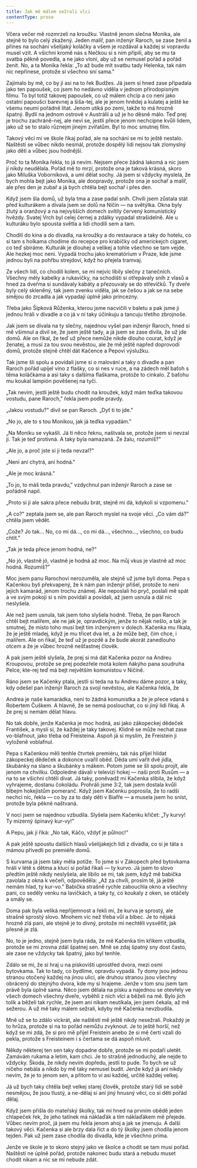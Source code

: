 ```yaml
---
title: Jak mě málem sežrali vlci
contentType: prose
---
```


<section>

Včera večer mě rozmrzeli na kroužku. Vlastně jenom slečna Monika, ale stejně to bylo celý zkažený. Jeden malíř, pan inženýr Raroch, se zase ženil a přines na sochání všelijaký koláčky a všem je rozdával a každej si vopravdu musel vzít. A všichni kromě nás s Nečkou si s nim připili, aby se mu ta svatba pěkně povedla, a ne jako vloni, aby už se nemusel pořád a pořád ženit. No, a ta Monika řekla: „To až bude mít svatbu tady Helenka, tak nám nic nepřinese, protože si všechno sní sama."

Zajímalo by mě, co by jí asi na to řek Budžes. Já jsem si hned zase připadala jako ten papoušek, co jsem ho nedávno viděla v jednom přírodopisným filmu. To byl totiž takovej papoušek, co už málem chcíp a co neni jako ostatní papoušci barevnej a šiša-tej, ale je jenom hnědej a kulatej a ještě ke všemu neumí pořádně lítat. Jenom utíká po zemi, takže to má hrozně špatný. Bydlí na jednom ostrově v Austrálii a už je ho děsně málo. Teď prej je trochu zachráně-nej, ale neví se, jestli přece jenom nechcípne kvůli lidem, jako už se to stalo různejm jinejm zvířatům. Byl to moc smutnej film.

Takový věci mi ve škole říkaj pořád, ale na sochání se mi to ještě nestalo. Naštěstí se vůbec nikdo nesmál, protože dospělý lidi nejsou tak zlomyslný jako děti a vůbec jsou hodnější.

Proč to ta Monika řekla, to já nevím. Nejsem přece žádná lakomá a nic jsem jí nikdy neudělala. Pořád mě to mrzí, protože ona je taková krásná, skoro jako Miluška Voborníková, a umí dělat sochy. Já jsem si vždycky myslela, že bych mohla bejt jako Monika, ale doopravdy, protože ona je sochař a malíř, ale přes den je zubař a já bych chtěla bejt sochař i přes den.

Když jsem šla domů, už byla tma a zase padal sníh. Chvíli jsem zůstala stát před kulturákem a dívala jsem se dolů na Ničín — na světýlka. Okna byly žlutý a oranžový a na nejvyšších domech svítily červený komunistický hvězdy. Svatej Vrch byl celej černej a zdálky vypadal strašidelně. Ale u kulturáku bylo spousta světla a lidi chodili sem a tam.

Chodili do kina a do divadla, na kroužky a do restaurace a taky do hotelu, co si tam s holkama chodíme do recepce pro krabičky od americkejch cigaret, co teď sbíráme. Kulturák je dlouhej a velikej a tohle všechno se tam vejde. Ale hezkej moc neni. Vypadá trochu jako krematórium v Praze, kde jsme jednou byli na pohřbu strejdovi, když ho přejela tramvaj.

Ze všech lidí, co chodili kolem, se mi nejvíc líbily slečny z tanečních. Všechny měly kabelky a rukavičky, na schodišti si otřepávaly sníh z vlasů a hned za dveřma si sundávaly kabáty a přezouvaly se do střevíčků. Ty dveře byly celý skleněný, tak jsem zvenku viděla, jak se češou a jak se na sebe smějou do zrcadla a jak vypadají úplně jako princezny.

Třeba jako Šípková Růženka, kterou jsme nacvičili v baletu a pak jsme ji jednou hráli v divadle a co já v ní taky účinkuju a tancuju třetího zbrojnoše.

Jak jsem se dívala na ty slečny, najednou vyšel pan inženýr Raroch, hned si mě všimnul a divil se, že jsem ještě tady, a já jsem se zase divila, že už jde domů. Ale on říkal, že teď už přece nemůže nikde dlouho courat, když je ženatej, a musí za tou svou nevěstou, ale že mě ještě napřed doprovodí domů, protože stejně chtěl dát Kačence a Pepovi výslužku.

Tak jsme šli spolu a povídali jsme si o malování a taky o divadle a pan Raroch pořád upíjel víno z flašky, co si nes v ruce, a na zádech měl baťoh s těma koláčkama a asi taky s dalšíma flaškama, protože to cinkalo. Z baťohu mu koukal lampión pověšenej na tyči.

„Tak nevim, jestli ještě budu chodit na kroužek, když mám teďka takovou vostudu, pane Raroch," řekla jsem podle pravdy.

„Jakou vostudu?" divil se pan Raroch. „Dyť ti to jde."

„No jo, ale to s tou Monikou, jak já teďka vypadám."

„Na Moniku se vykašli. Já ti něco řeknu, naštvala se, protože jsem si nevzal ji. Tak je teď protivná. A taky byla namazaná. Ze žalu, rozumíš?"

„Ale jo, a proč jste si ji teda nevzal?"

„Neni ani chytrá, ani hodná."

„Ale je moc krásná."

„To jo, to máš teda pravdu," vzdychnul pan inženýr Raroch a zase se pořádně napil.

„Proto si ji ale sakra přece nebudu brát, stejně mi dá, kdykoli si vzpomenu."

„A co?" zeptala jsem se, ale pan Raroch myslel na svoje věci. „Co vám dá?" chtěla jsem vědět.

„Cože? Jo tak... No, co mi dá..., co mi dá..., všechno..., všechno, co budu chtít."

„Tak je teda přece jenom hodná, ne?"

„No jó, vlastně jó, vlastně je hodná až moc. Na můj vkus je vlastně až moc hodná. Rozumíš?"

Moc jsem panu Rarochovi nerozuměla, ale stejně už jsme byli doma. Pepa s Kačenkou byli překvapený, že k nám pan inženýr přišel, protože to neni jejich kamarád, jenom trochu známej. Ale neposlali ho pryč, poslali mě spát a ve svým pokoji si s ním povídali a povídali, až jsem usnula a dál nic neslyšela.

Ale než jsem usnula, tak jsem toho slyšela hodně. Třeba, že pan Raroch chtěl bejt malířem, ale ne jak je, opravdickým, jenže to nějak nešlo, a tak je smutnej, že místo toho musí bejt tim inženýrem v dolech. Kačenka mu říkala, že je ještě mladej, když je mu třicet dva let, a že může bejt, čim chce, i malířem. Ale on říkal, že teď už je pozdě a že bude akorát zanedlouho otcem a že je vůbec hrozně nešťastnej člověk.

A pak jsem ještě slyšela, že prej si má dát Kačenka pozor na Andreu Kroupovou, protože se prej podezřele motá kolem ňákýho pana soudruha Pelce, kte-rej teď má bejt největším komunistou v Ničíně.

Ráno jsem se Kačenky ptala, jestli si teda na tu Andreu dáme pozor, a taky, kdy odešel pan inženýr Raroch za svojí nevěstou, ale Kačenka řekla, že

Andrea je naše kamarádka, neni to žádná komunistka a že je přece vdaná s Robertem Čuškem. A hlavně, že se nemá poslouchat, co si jiný lidi řikaj. A že prej si nemám dělat hlavu.

No tak dobře, jenže Kačenka je moc hodná, asi jako zákopeckej dědeček František, a myslí si, že každej je taky takovej. Klidně se může nechat zase vo-blafnout, jako třeba od Freisteina. Aspoň já si myslím, že Freistein ji vyloženě voblafnul.

Pepa s Kačenkou měli tenhle čtvrtek premiéru, tak nás přijel hlídat zákopeckej dědeček a dokonce uvařil oběd. Děda umí vařit dvě jídla, škubánky na slano a škubánky s mákem. Potom jsme se šli spolu projít, ale jenom na chvilku. Odpoledne dávali v televizi hokej — naši proti Rusům — a na to se všichni chtěli dívat. Já taky, poněvadž mi Kačenka slíbila, že když vyhrajeme, dostanu čokoládu. Prohráli jsme 3:2, tak jsem dostala kvůli blbejm hokejistům pomeranč. Když jsem Kačenku poprosila, že to radši nechci nic, řekla — co by za to daly děti v Biafře — a musela jsem ho sníst, protože byla pěkně naštvaná.

V noci jsem se najednou vzbudila. Slyšela jsem Kačenku křičet: „Ty kurvy! Ty mizerný špinavý kur-vy!"

A Pepu, jak jí řiká: „No tak, Káčo, vždyť je půlnoc!"

A pak ještě spoustu dalších hlasů všelijakejch lidí z divadla, co si je táta s mámou přivedli po premiéře domů.

S kurvama já jsem taky měla potíže. To jsme si v Zákopech před bytovkama hráli v létě s dětma a kluci si pořád řikali — ty kurvo. Já jsem to slovo předtím ještě nikdy neslyšela, ale líbilo se mi, tak jsem, když mě babička zavolala z okna k večeři, odpověděla: „Až za chvíli, prosím tě, já ještě nemám hlad, ty kur-vo." Babička strašně rychle zabouchla okno a všechny pani, co seděly venku na lavičkách, a taky ty, co koukaly z oken, se otáčely a smály se.

Doma pak byla veliká nepříjemnost a řekli mi, že kurva je sprostý, ale strašně sprostý slovo. Mnohem víc než třeba vůl a blbec. Je to nějaká hrozně zlá pani, ale stejně je to divný, protože mi nechtěli vysvětlit, jak přesně je zlá.

No, to je jedno, stejně jsem byla ráda, že mě Kačenka tím křikem vzbudila, protože se mi zrovna zdál špatnej sen. Mně se zdaj špatný sny dost často, ale zase ne vždycky tak špatný, jako byl tenhle.

Zdálo se mi, že si hraj u na pískovišti uprostřed dvora, mezi osmi bytovkama. Tak to tady, co bydlíme, opravdu vypadá. Ty domy jsou jednou stranou otočený každej na jinou ulici, ale druhou stranou jsou všechny obrácený do stejnýho dvora, kde my si hrajeme. Jenže v tom snu jsem tam právě byla úplně sama. Něco jsem dělala na písku a najednou se otevřely ve všech domech všechny dveře, vyběhli z nich vlci a běželi na mě. Bylo jich tolik a běželi tak rychle, že jsem ani nikam neutíkala, jen jsem čekala, až mě sežerou. A už mě taky málem sežrali, kdyby mě Kačenka nevzbudila.

Mně už se to zdálo víckrát, ale naštěstí mě ještě nikdy nesežrali. Pokaždý je to hrůza, protože si na to pořád nemůžu zvyknout. Je to ještě horší, než když se mi zdá, že si pro mě přijel Freistein anebo že si mě čerti vzali do pekla, protože s Freisteinem i s čertama se dá aspoň mluvit.

Někdy některej ten sen taky dopadne dobře, protože se mi podaří uletět. Zamávám rukama a letím, kam chci. Je to strašně jednoduchý, ale nejde to vždycky. Škoda, že nikdy nevím dopředu, jestli to pude. To bych se už ničeho nebála a nikdo by mě taky nemusel budit. Jenže když já ani nikdy nevím, že je to jenom sen, a přitom to ví asi každej, určitě každej velkej.

Já už bych taky chtěla bejt velkej starej člověk, protože starý lidi se sobě nesmějou, že jsou tlustý, a ne-dělaj si ani jiný hnusný věci, co si děti pořád dělaj.

Když jsem přišla do mateřský školky, tak mi hned na prvním obědě jeden chlapeček řek, že jeho tatínek má náklaďák a tím náklaďákem mě přejede. Vůbec nevím proč, já jsem mu řekla jenom ahoj a jak se jmenuju. A další takový věci. Kačenka si ale brzy dala říct a do tý školky jsem chodila jenom tejden. Pak už jsem zase chodila do divadla, kde je všechno príma.

Jenže ve škole je to skoro stejný jako ve školce a chodit se tam musí pořád. Naštěstí ne úplně pořád, protože nakonec budu stará a nebudu muset chodit nikam a nic se mi nebude zdát.

</section>
